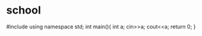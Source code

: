 # school
#include<iostream>
using namespace std;
int main(){
    int a;
    cin>>a;
    cout<<a;
    return 0;
}
